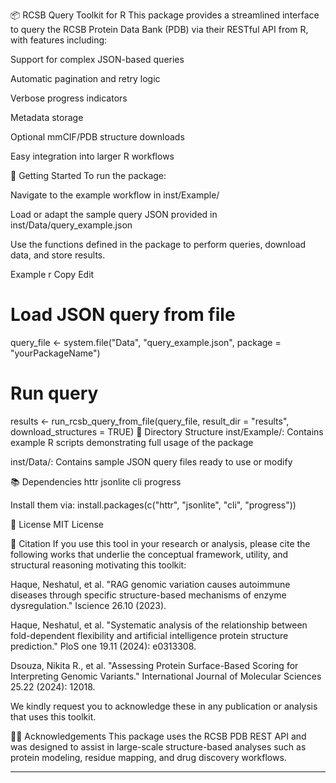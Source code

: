 📦 RCSB Query Toolkit for R
This package provides a streamlined interface to query the RCSB Protein Data Bank (PDB) via their RESTful API from R, with features including:

Support for complex JSON-based queries

Automatic pagination and retry logic

Verbose progress indicators

Metadata storage

Optional mmCIF/PDB structure downloads

Easy integration into larger R workflows

🚀 Getting Started
To run the package:

Navigate to the example workflow in inst/Example/

Load or adapt the sample query JSON provided in inst/Data/query_example.json

Use the functions defined in the package to perform queries, download data, and store results.

Example
r
Copy
Edit
# Load JSON query from file
query_file <- system.file("Data", "query_example.json", package = "yourPackageName")

# Run query
results <- run_rcsb_query_from_file(query_file, result_dir = "results", download_structures = TRUE)
📁 Directory Structure
inst/Example/: Contains example R scripts demonstrating full usage of the package

inst/Data/: Contains sample JSON query files ready to use or modify

📚 Dependencies
httr
jsonlite
cli
progress

Install them via:
install.packages(c("httr", "jsonlite", "cli", "progress"))


📜 License
MIT License


📖 Citation
If you use this tool in your research or analysis, please cite the following works that underlie the conceptual framework, utility, and structural reasoning motivating this toolkit:

Haque, Neshatul, et al. "RAG genomic variation causes autoimmune diseases through specific structure-based mechanisms of enzyme dysregulation." Iscience 26.10 (2023).

Haque, Neshatul, et al. "Systematic analysis of the relationship between fold-dependent flexibility and artificial intelligence protein structure prediction." PloS one 19.11 (2024): e0313308.

Dsouza, Nikita R., et al. "Assessing Protein Surface-Based Scoring for Interpreting Genomic Variants." International Journal of Molecular Sciences 25.22 (2024): 12018.

We kindly request you to acknowledge these in any publication or analysis that uses this toolkit.



👩‍🔬 Acknowledgements
This package uses the RCSB PDB REST API and was designed to assist in large-scale structure-based analyses such as protein modeling, residue mapping, and drug discovery workflows.

---

